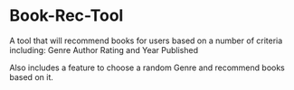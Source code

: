 # Book-Rec-Tool
A tool that will recommend books for users based on a number of criteria including:
Genre
Author
Rating
and Year Published

Also includes a feature to choose a random Genre and recommend books based on it.
